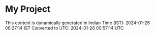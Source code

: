 # My Project

This content is dynamically generated in Indian Time (IST): 2024-01-26 06:27:14 IST
Converted to UTC: 2024-01-26 00:57:14 UTC
